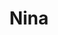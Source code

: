 ---
sw-dress-id: nina
sw-dress-collection-id: dream-away
sw-dress-name: &title Nina
sw-dress-producer: Aria Bride
sw-dress-colors:
  - слонова кост
sw-dress-sizes: от XS до 5XL
sw-dress-model-size: M, слонова кост
sw-dress-price: 1500
sw-dress-description: &desc |-
  Затворена рокля с дантелена горна част. Грациозният корсаж и дългите ръкави са хармонично съчетани с леко падаща пола от шифон, плавно завършваща с шлейф. Гърбът е украсен с луксозни копчета до талията. Чудесен вариант за елегантен почитател на бохо стила. 
  
  Възможни са леки промени по дизайна.
sw-dress-photos:
  - front
  - back
  - close

title: *title
description: *desc
layout: dress
image: /assets/images/dresses/nina-front-1280.JPG
permalink: /dresses/nina
---